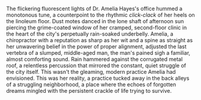 The flickering fluorescent lights of Dr. Amelia Hayes's office hummed a monotonous tune, a counterpoint to the rhythmic *click-clack* of her heels on the linoleum floor.  Dust motes danced in the lone shaft of afternoon sun piercing the grime-coated window of her cramped, second-floor clinic in the heart of the city's perpetually rain-soaked underbelly.  Amelia, a chiropractor with a reputation as sharp as her wit and a spine as straight as her unwavering belief in the power of proper alignment, adjusted the last vertebra of a slumped, middle-aged man, the man's pained sigh a familiar, almost comforting sound.  Rain hammered against the corrugated metal roof, a relentless percussion that mirrored the constant, quiet struggle of the city itself.  This wasn't the gleaming, modern practice Amelia had envisioned.  This was her reality, a practice tucked away in the back alleys of a struggling neighborhood, a place where the echoes of forgotten dreams mingled with the persistent crackle of life trying to survive.
